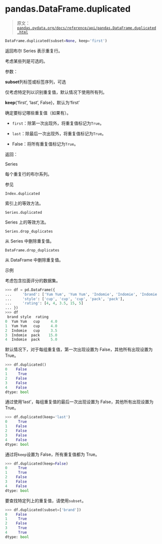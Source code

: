 # pandas.DataFrame.duplicated

> 原文：[`pandas.pydata.org/docs/reference/api/pandas.DataFrame.duplicated.html`](https://pandas.pydata.org/docs/reference/api/pandas.DataFrame.duplicated.html)

```py
DataFrame.duplicated(subset=None, keep='first')
```

返回布尔 Series 表示重复行。

考虑某些列是可选的。

参数：

**subset**列标签或标签序列，可选

仅考虑特定列以识别重复值，默认情况下使用所有列。

**keep**{‘first’, ‘last’, False}，默认为‘first’

确定要标记哪些重复值（如果有）。

+   `first`：除第一次出现外，将重复值标记为`True`。

+   `last`：除最后一次出现外，将重复值标记为`True`。

+   False：将所有重复值标记为`True`。

返回：

Series

每个重复行的布尔系列。

参见

`Index.duplicated`

索引上的等效方法。

`Series.duplicated`

Series 上的等效方法。

`Series.drop_duplicates`

从 Series 中删除重复值。

`DataFrame.drop_duplicates`

从 DataFrame 中删除重复值。

示例

考虑包含拉面评分的数据集。

```py
>>> df = pd.DataFrame({
...     'brand': ['Yum Yum', 'Yum Yum', 'Indomie', 'Indomie', 'Indomie'],
...     'style': ['cup', 'cup', 'cup', 'pack', 'pack'],
...     'rating': [4, 4, 3.5, 15, 5]
... })
>>> df
 brand style  rating
0  Yum Yum   cup     4.0
1  Yum Yum   cup     4.0
2  Indomie   cup     3.5
3  Indomie  pack    15.0
4  Indomie  pack     5.0 
```

默认情况下，对于每组重复值，第一次出现设置为 False，其他所有出现设置为 True。

```py
>>> df.duplicated()
0    False
1     True
2    False
3    False
4    False
dtype: bool 
```

通过使用‘last’，每组重复值的最后一次出现设置为 False，其他所有出现设置为 True。

```py
>>> df.duplicated(keep='last')
0     True
1    False
2    False
3    False
4    False
dtype: bool 
```

通过将`keep`设置为 False，所有重复值都为 True。

```py
>>> df.duplicated(keep=False)
0     True
1     True
2    False
3    False
4    False
dtype: bool 
```

要查找特定列上的重复值，请使用`subset`。

```py
>>> df.duplicated(subset=['brand'])
0    False
1     True
2    False
3     True
4     True
dtype: bool 
```
